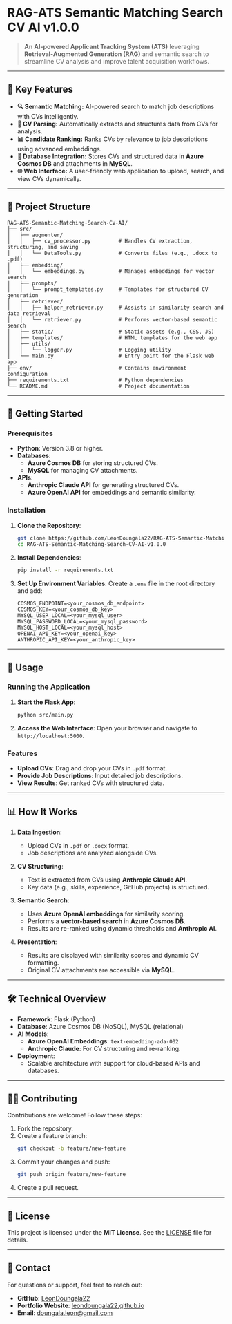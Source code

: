 # **RAG-ATS Semantic Matching Search CV AI v1.0.0**  
> **An AI-powered Applicant Tracking System (ATS)** leveraging **Retrieval-Augmented Generation (RAG)** and semantic search to streamline CV analysis and improve talent acquisition workflows.

---

## 🌟 **Key Features**

- **🔍 Semantic Matching:** AI-powered search to match job descriptions with CVs intelligently.
- **📄 CV Parsing:** Automatically extracts and structures data from CVs for analysis.
- **📊 Candidate Ranking:** Ranks CVs by relevance to job descriptions using advanced embeddings.
- **💾 Database Integration:** Stores CVs and structured data in **Azure Cosmos DB** and attachments in **MySQL**.
- **🌐 Web Interface:** A user-friendly web application to upload, search, and view CVs dynamically.

---

## 📂 **Project Structure**

```plaintext
RAG-ATS-Semantic-Matching-Search-CV-AI/
├── src/
│   ├── augmenter/
│   │   ├── cv_processor.py         # Handles CV extraction, structuring, and saving
│   │   └── DataTools.py            # Converts files (e.g., .docx to .pdf)
│   ├── embedding/
│   │   └── embeddings.py           # Manages embeddings for vector search
│   ├── prompts/
│   │   └── prompt_templates.py     # Templates for structured CV generation
│   ├── retriever/
│   │   ├── helper_retriever.py     # Assists in similarity search and data retrieval
│   │   └── retriever.py            # Performs vector-based semantic search
│   ├── static/                     # Static assets (e.g., CSS, JS)
│   ├── templates/                  # HTML templates for the web app
│   ├── utils/
│   │   └── logger.py               # Logging utility
│   └── main.py                     # Entry point for the Flask web app
├── env/                            # Contains environment configuration
├── requirements.txt                # Python dependencies
└── README.md                       # Project documentation
```

---

## 🚀 **Getting Started**

### **Prerequisites**
- **Python**: Version 3.8 or higher.
- **Databases**:
  - **Azure Cosmos DB** for storing structured CVs.
  - **MySQL** for managing CV attachments.
- **APIs**:
  - **Anthropic Claude API** for generating structured CVs.
  - **Azure OpenAI API** for embeddings and semantic similarity.

### **Installation**
1. **Clone the Repository**:
   ```bash
   git clone https://github.com/LeonDoungala22/RAG-ATS-Semantic-Matching-Search-CV-AI-v1.0.0.git
   cd RAG-ATS-Semantic-Matching-Search-CV-AI-v1.0.0
   ```

2. **Install Dependencies**:
   ```bash
   pip install -r requirements.txt
   ```

3. **Set Up Environment Variables**:
   Create a `.env` file in the root directory and add:
   ```dotenv
   COSMOS_ENDPOINT=<your_cosmos_db_endpoint>
   COSMOS_KEY=<your_cosmos_db_key>
   MYSQL_USER_LOCAL=<your_mysql_user>
   MYSQL_PASSWORD_LOCAL=<your_mysql_password>
   MYSQL_HOST_LOCAL=<your_mysql_host>
   OPENAI_API_KEY=<your_openai_key>
   ANTHROPIC_API_KEY=<your_anthropic_key>
   ```

---

## 🎯 **Usage**

### **Running the Application**
1. **Start the Flask App**:
   ```bash
   python src/main.py
   ```
2. **Access the Web Interface**:
   Open your browser and navigate to `http://localhost:5000`.

### **Features**
- **Upload CVs**: Drag and drop your CVs in `.pdf` format.
- **Provide Job Descriptions**: Input detailed job descriptions.
- **View Results**: Get ranked CVs with structured data.

---

## 📊 **How It Works**

1. **Data Ingestion**:
   - Upload CVs in `.pdf` or `.docx` format.
   - Job descriptions are analyzed alongside CVs.
   
2. **CV Structuring**:
   - Text is extracted from CVs using **Anthropic Claude API**.
   - Key data (e.g., skills, experience, GitHub projects) is structured.

3. **Semantic Search**:
   - Uses **Azure OpenAI embeddings** for similarity scoring.
   - Performs a **vector-based search** in **Azure Cosmos DB**.
   - Results are re-ranked using dynamic thresholds and **Anthropic AI**.

4. **Presentation**:
   - Results are displayed with similarity scores and dynamic CV formatting.
   - Original CV attachments are accessible via **MySQL**.

---

## 🛠 **Technical Overview**

- **Framework**: Flask (Python)
- **Database**: Azure Cosmos DB (NoSQL), MySQL (relational)
- **AI Models**:
  - **Azure OpenAI Embeddings**: `text-embedding-ada-002`
  - **Anthropic Claude**: For CV structuring and re-ranking.
- **Deployment**:
  - Scalable architecture with support for cloud-based APIs and databases.

---

## 👨‍💻 **Contributing**

Contributions are welcome! Follow these steps:
1. Fork the repository.
2. Create a feature branch:
   ```bash
   git checkout -b feature/new-feature
   ```
3. Commit your changes and push:
   ```bash
   git push origin feature/new-feature
   ```
4. Create a pull request.

---

## 📄 **License**

This project is licensed under the **MIT License**. See the [LICENSE](LICENSE) file for details.

---

## 📧 **Contact**

For questions or support, feel free to reach out:
- **GitHub**: [LeonDoungala22](https://github.com/LeonDoungala22)
- **Portfolio Website**: [leondoungala22.github.io](https://leondoungala22.github.io/doungala.leon.github.io/)
- **Email**: [doungala.leon@gmail.com](mailto:doungala.leon@gmail.com)

